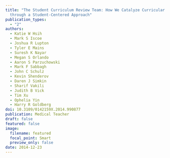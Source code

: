 ```yaml
---
title: "The Student Curriculum Review Team: How We Catalyze Curricular Changes
  through a Student-Centered Approach"
publication_types:
  - "2"
authors:
  - Katie W Hsih
  - Mark S Iscoe
  - Joshua R Lupton
  - Tyler E Mains
  - Suresh K Nayar
  - Megan S Orlando
  - Aaron S Parzuchowski
  - Mark F Sabbagh
  - John C Schulz
  - Kevin Shenderov
  - Daren J Simkin
  - Sharif Vakili
  - Judith B Vick
  - Tim Xu
  - Ophelia Yin
  - Harry R Goldberg
doi: 10.3109/0142159X.2014.990877
publication: Medical Teacher
draft: false
featured: false
image:
  filename: featured
  focal_point: Smart
  preview_only: false
date: 2014-12-23
---
```

